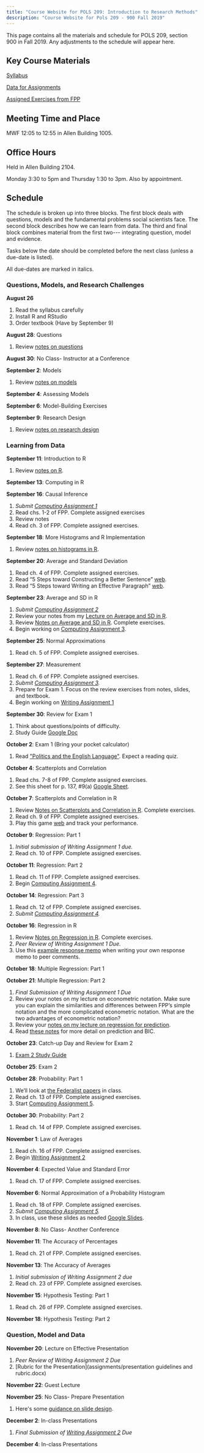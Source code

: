 ```yaml
---
title: "Course Website for POLS 209: Introduction to Research Methods"
description: "Course Website for Pols 209 - 900 Fall 2019"
---
```


This page contains all the materials and schedule for POLS 209, section 900 in Fall 2019. Any adjustments to the schedule will appear here.

## Key Course Materials

[Syllabus](files/pols-209-syllabus.pdf)

[Data for Assignments](files/pols-209-data.zip)

[Assigned Exercises from FPP](files/fpp-exercises.pdf)

## Meeting Time and Place
MWF 12:05 to 12:55 in Allen Building 1005.

## Office Hours

Held in Allen Building 2104.

Monday 3:30 to 5pm and Thursday 1:30 to 3pm. Also by appointment.

## Schedule

The schedule is broken up into three blocks.
The first block deals with questions, models and the fundamental problems social scientists face.
The second block describes how we can learn from data.
The third and final block combines material from the first two--- integrating question, model and evidence.

Tasks below the date should be completed before the next class (unless a due-date is listed).

All due-dates are marked in italics.

### Questions, Models, and Research Challenges

**August 26**
1. Read the syllabus carefully
2. Install R and RStudio
3. Order textbook (Have by September 9)

**August 28**: Questions
1. Review [notes on questions](files/notes-02-questions.pdf)

**August 30**: No Class- Instructor at a Conference

**September 2**: Models
1. Review [notes on models](files/notes-03-models.pdf)

**September 4**: Assessing Models

**September 6**: Model-Building Exercises

**September 9**: Research Design
1. Review [notes on research design](files/notes-research-design.pdf)


### Learning from Data

**September 11**: Introduction to R
1. Review [notes on R](files/notes-04-computing.pdf).

**September 13**: Computing in R


**September 16**: Causal Inference
1. *Submit [Computing Assignment 1](assignments/r-assign-01.pdf)*
2. Read chs. 1-2 of FPP. Complete assigned exercises
3. Review notes
4. Read ch. 3 of FPP. Complete assigned exercises.

**September 18**: More Histograms and R Implementation
1. Review [notes on histograms in R](files/notes-08-histograms-r.pdf).

**September 20**: Average and Standard Deviation
1. Read ch. 4 of FPP. Complete assigned exercises.
2. Read “5 Steps toward Constructing a Better Sentence” [web](https://eebatou.wordpress.com/2011/09/02/writing-5-steps-toward-constructing-a-better-sentence/).
3. Read “5 Steps toward Writing an Effective Paragraph” [web](https://eebatou.wordpress.com/2007/01/21/5-steps-to-a-writing-an-effective-paragraph/).

**September 23**: Average and SD in R
1. *Submit [Computing Assignment 2](assignments/r-assign-02.pdf)*
2. Review your notes from my [Lecture on Average and SD in R](files/mean-sd-slides.pdf).
2. Review [Notes on Average and SD in R](files/notes-10-avg-sd-r.pdf). Complete exercises.
3. Begin working on [Computing Assignment 3](assignments/r-assign-03.pdf).

**September 25**: Normal Approximations
1. Read ch. 5 of FPP. Complete assigned exercises.


**September 27**: Measurement
1. Read ch. 6 of FPP. Complete assigned exercises.
2. *Submit [Computing Assignment 3](assignments/r-assign-03.pdf).*
3. Prepare for Exam 1. Focus on the review exercises from notes, slides, and textbook.
4. Begin working on [Writing Assignment 1](assignments/writing-assignment-1.docx)

**September 30**: Review for Exam 1
1. Think about questions/points of difficulty.
2. Study Guide [Google Doc](https://docs.google.com/document/d/19WF7hCjFCnCWdCwYDDisxWmMCUmapI4wJdb-rnOdsuo/edit)

**October 2**: Exam 1 (Bring your pocket calculator)
1. Read ["Politics and the English Language"](HonorsOrwellPoliticsEnglishLanguage.pdf). Expect a reading quiz.

**October 4**: Scatterplots and Correlation
1. Read chs. 7-8 of FPP. Complete assigned exercises.
2. See this sheet for p. 137, #9(a) [Google Sheet](https://docs.google.com/spreadsheets/d/1Y2EuRIcbuZk6eu9WWUaNXSWnqJMi9XBXrA27BzqSeKk/edit).

**October 7**: Scatterplots and Correlation in R
1. Review [Notes on Scatterplots and Correlation in R](/files/notes-18-correlation-r.pdf). Complete exercises.
2. Read ch. 9 of FPP. Complete assigned exercises.
3. Play this game [web](http://www.rossmanchance.com/applets/GuessCorrelation.html) and track your performance.

**October 9**: Regression: Part 1
1. *Initial submission of Writing Assignment 1 due.*
2. Read ch. 10 of FPP. Complete assigned exercises.

**October 11**: Regression: Part 2
1. Read ch. 11 of FPP. Complete assigned exercises.
2. Begin [Computing Assignment 4](assignments/r-assign-04.pdf).

**October 14**: Regression: Part 3
1. Read ch. 12 of FPP. Complete assigned exercises.
2. *Submit [Computing Assignment 4](assignments/r-assign-04.pdf).*

**October 16**: Regression in R
1. Review [Notes on Regression in R](files/notes-23-regression-r.pdf). Complete exercises.
2. *Peer Review of Writing Assignment 1 Due.*
3. Use this [example response memo](assignments/response-memo-example.pdf) when writing your own response memo to peer comments.

**October 18**: Multiple Regression: Part 1

**October 21**: Multiple Regression: Part 2
1. *Final Submission of Writing Assignment 1 Due*
2. Review your notes on my lecture on econometric notation. Make sure you can explain the similarities and differences between FPP’s simple notation and the more complicated econometric notation. What are the two advantages of econometric notation?
3. Review your [notes on my lecture on regression for prediction](files/regression-prediction-slides.pdf).
4. Read [these notes](notes-multiple-regression-r.pdf) for more detail on prediction and BIC.


**October 23**: Catch-up Day and Review for Exam 2
1. [Exam 2 Study Guide](https://docs.google.com/document/d/1aRe1GgbJhoUTltteX-WPEJb-ImDVXq4FHz4QMuhThBY/edit#heading=h.pu6lyh4jr74b)

**October 25**: Exam 2


**October 28**: Probability: Part 1
1. We’ll look at [the Federalist papers](http://www.foundingfathers.info/federalistpapers/fedindex.htm) in class.
2. Read ch. 13 of FPP. Complete assigned exercises.
3. Start [Computing Assignment 5](assignments/r-assign-05.pdf).


**October 30**: Probability: Part 2
1. Read ch. 14 of FPP. Complete assigned exercises.

**November 1**: Law of Averages
1. Read ch. 16 of FPP. Complete assigned exercises.
2. Begin [Writing Assignment 2](assignments/writing-assignment-2.pdf)

**November 4**: Expected Value and Standard Error
1. Read ch. 17 of FPP. Complete assigned exercises.

**November 6**: Normal Approximation of a Probability Histogram
1. Read ch. 18 of FPP. Complete assigned exercises.
2. *Submit [Computing Assignment 5](assignments/r-assign-05.pdf).*
3. In class, use these slides as needed [Google Slides](https://docs.google.com/presentation/d/1SOUFFnB3VvILGscV5qOGxJnKJjHIHdbhFzxyB7SEJ8Y/edit#slide=id.g2ac70fc58f_0_9).

**November 8**: No Class- Another Conference

**November 11**: The Accuracy of Percentages
1. Read ch. 21 of FPP. Complete assigned exercises.

**November 13**: The Accuracy of Averages
1. *Initial submission of Writing Assignment 2 due*
2. Read ch. 23 of FPP. Complete assigned exercises.

**November 15**: Hypothesis Testing: Part 1
1. Read ch. 26 of FPP. Complete assigned exercises.

**November 18**: Hypothesis Testing: Part 2

### Question, Model and Data

**November 20**: Lecture on Effective Presentation
1. *Peer Review of Writing Assignment 2 Due*
2. [Rubric for the Presentation](assignments/presentation guidelines and rubric.docx)

**November 22**: Guest Lecture

**November 25**: No Class- Prepare Presentation
1. Here's some [guidance on slide design](https://www.speechworks.net/what-would-the-gettysburg-address-look-like-in-powerpoint/).

**December 2**: In-class Presentations
1. *Final Submission of [Writing Assignment 2](assignments/writing-assignment-2.pdf) Due*

**December 4**: In-class Presentations
